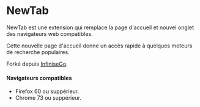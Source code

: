 NewTab
==========

NewTab est une extension qui remplace la page d'accueil et nouvel onglet des navigateurs web compatibles.

Cette nouvelle page d'accueil donne un accès rapide à quelques moteurs de recherche populaires.

Forké depuis [InfiniseGo](https://github.com/phlntn/InfiniseGo "InfiniseGo").

#### Navigateurs compatibles
- Firefox 60 ou suppérieur.
- Chrome 73 ou suppérieur.

